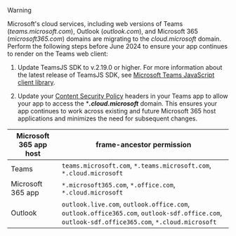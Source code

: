 > [!WARNING]
> Microsoft's cloud services, including web versions of Teams (*teams.microsoft.com*), Outlook (*outlook.com*), and Microsoft 365 (*microsoft365.com*) domains are migrating to the *cloud.microsoft* domain. Perform the following steps before June 2024 to ensure your app continues to render on the Teams web client:
>
> 1. Update TeamsJS SDK to v.2.19.0 or higher. For more information about the latest release of TeamsJS SDK, see [Microsoft Teams JavaScript client library](https://www.npmjs.com/package/@microsoft/teams-js).
>
> 2. Update your [Content Security Policy](https://developer.mozilla.org/en-US/docs/Web/HTTP/CSP) headers in your Teams app to allow your app to access the ****.cloud.microsoft*** domain. This ensures your app continues to work across existing and future Microsoft 365 host applications and minimizes the need for subsequent changes.

| **Microsoft 365 app host** | **frame-ancestor permission** |
|--|--|
| Teams | `teams.microsoft.com`, `*.teams.microsoft.com`, `*.cloud.microsoft` |
| Microsoft 365 app | `*.microsoft365.com`, `*.office.com`, `*.cloud.microsoft` |
| Outlook | `outlook.live.com`, `outlook.office.com`, `outlook.office365.com`, `outlook-sdf.office.com`, `outlook-sdf.office365.com`, `*.cloud.microsoft` |
